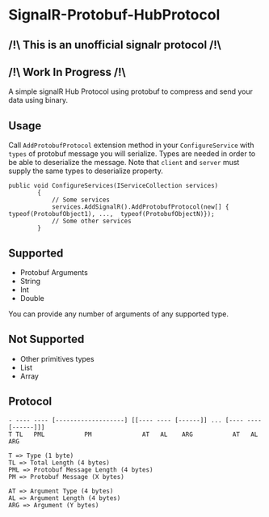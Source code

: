 # SignalR-Protobuf-HubProtocol

## /!\ This is an unofficial signalr protocol /!\

## /!\ Work In Progress /!\

A simple signalR Hub Protocol using protobuf to compress and send your data using binary.


## Usage

Call `AddProtobufProtocol` extension method in your `ConfigureService` with `types` of protobuf message you will serialize.
Types are needed in order to be able to deserialize the message. Note that `client` and `server` must supply the same types to deserialize property. 

```
public void ConfigureServices(IServiceCollection services)
        {
            // Some services
            services.AddSignalR().AddProtobufProtocol(new[] { typeof(ProtobufObject1), ...,  typeof(ProtobufObjectN)});
            // Some other services
        }
```

## Supported

 * Protobuf Arguments
 * String
 * Int
 * Double

You can provide any number of arguments of any supported type.

## Not Supported

 * Other primitives types
 * List<T>
 * Array<T>

## Protocol

```
- ---- ---- [-------------------] [[---- ---- [------]] ... [---- ---- [------]]]
T TL   PML           PM              AT   AL    ARG           AT   AL    ARG

T => Type (1 byte)
TL => Total Length (4 bytes)
PML => Protobuf Message Length (4 bytes)
PM => Protobuf Message (X bytes)

AT => Argument Type (4 bytes)
AL => Argument Length (4 bytes)
ARG => Argument (Y bytes)
```